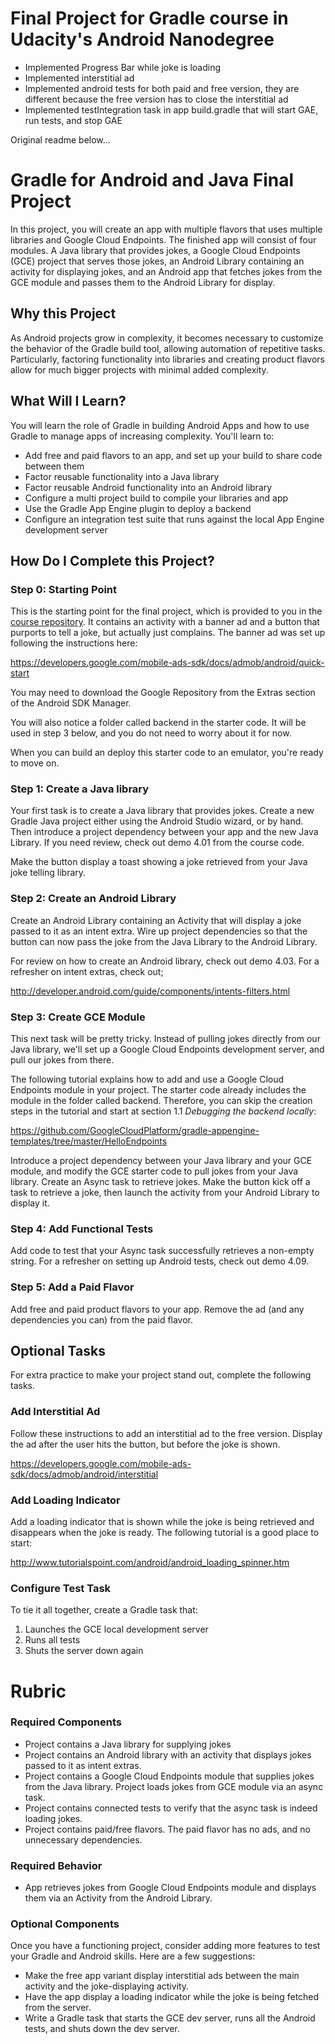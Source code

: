 # Final Project for Gradle course in Udacity's Android Nanodegree

- Implemented Progress Bar while joke is loading
- Implemented interstitial ad
- Implemented android tests for both paid and free version, they are different because the free version has to close the interstitial ad
- Implemented testIntegration task in app build.gradle that will start GAE, run tests, and stop GAE

Original readme below...


# Gradle for Android and Java Final Project

In this project, you will create an app with multiple flavors that uses
multiple libraries and Google Cloud Endpoints. The finished app will consist
of four modules. A Java library that provides jokes, a Google Cloud Endpoints
(GCE) project that serves those jokes, an Android Library containing an
activity for displaying jokes, and an Android app that fetches jokes from the
GCE module and passes them to the Android Library for display.

## Why this Project

As Android projects grow in complexity, it becomes necessary to customize the
behavior of the Gradle build tool, allowing automation of repetitive tasks.
Particularly, factoring functionality into libraries and creating product
flavors allow for much bigger projects with minimal added complexity.

## What Will I Learn?

You will learn the role of Gradle in building Android Apps and how to use
Gradle to manage apps of increasing complexity. You'll learn to:

* Add free and paid flavors to an app, and set up your build to share code between them
* Factor reusable functionality into a Java library
* Factor reusable Android functionality into an Android library
* Configure a multi project build to compile your libraries and app
* Use the Gradle App Engine plugin to deploy a backend
* Configure an integration test suite that runs against the local App Engine development server

## How Do I Complete this Project?

### Step 0: Starting Point

This is the starting point for the final project, which is provided to you in
the [course repository](https://github.com/udacity/ud867/tree/master/FinalProject). It
contains an activity with a banner ad and a button that purports to tell a
joke, but actually just complains. The banner ad was set up following the
instructions here:

https://developers.google.com/mobile-ads-sdk/docs/admob/android/quick-start

You may need to download the Google Repository from the Extras section of the
Android SDK Manager.

You will also notice a folder called backend in the starter code. 
It will be used in step 3 below, and you do not need to worry about it for now.

When you can build an deploy this starter code to an emulator, you're ready to
move on.

### Step 1: Create a Java library

Your first task is to create a Java library that provides jokes. Create a new
Gradle Java project either using the Android Studio wizard, or by hand. Then
introduce a project dependency between your app and the new Java Library. If
you need review, check out demo 4.01 from the course code.

Make the button display a toast showing a joke retrieved from your Java joke
telling library.

### Step 2: Create an Android Library

Create an Android Library containing an Activity that will display a joke
passed to it as an intent extra. Wire up project dependencies so that the
button can now pass the joke from the Java Library to the Android Library.

For review on how to create an Android library, check out demo 4.03. For a
refresher on intent extras, check out;

http://developer.android.com/guide/components/intents-filters.html

### Step 3: Create GCE Module

This next task will be pretty tricky. Instead of pulling jokes directly from
our Java library, we'll set up a Google Cloud Endpoints development server,
and pull our jokes from there. 

The following tutorial explains how to add and use a Google Cloud Endpoints module in 
your project. The starter code already includes the module in the folder called backend.
Therefore, you can skip the creation steps in the tutorial and start at section
1.1 *Debugging the backend locally*:

https://github.com/GoogleCloudPlatform/gradle-appengine-templates/tree/master/HelloEndpoints

Introduce a project dependency between your Java library and your GCE module,
and modify the GCE starter code to pull jokes from your Java library. Create
an Async task to retrieve jokes. Make the button kick off a task to retrieve a
joke, then launch the activity from your Android Library to display it.

### Step 4: Add Functional Tests

Add code to test that your Async task successfully retrieves a non-empty
string. For a refresher on setting up Android tests, check out demo 4.09.

### Step 5: Add a Paid Flavor

Add free and paid product flavors to your app. Remove the ad (and any
dependencies you can) from the paid flavor.

## Optional Tasks

For extra practice to make your project stand out, complete the following tasks.

### Add Interstitial Ad

Follow these instructions to add an interstitial ad to the free version.
Display the ad after the user hits the button, but before the joke is shown.

https://developers.google.com/mobile-ads-sdk/docs/admob/android/interstitial

### Add Loading Indicator

Add a loading indicator that is shown while the joke is being retrieved and
disappears when the joke is ready. The following tutorial is a good place to
start:

http://www.tutorialspoint.com/android/android_loading_spinner.htm

### Configure Test Task

To tie it all together, create a Gradle task that:

1. Launches the GCE local development server
2. Runs all tests
3. Shuts the server down again

# Rubric

### Required Components

* Project contains a Java library for supplying jokes
* Project contains an Android library with an activity that displays jokes passed to it as intent extras.
* Project contains a Google Cloud Endpoints module that supplies jokes from the Java library. Project loads jokes from GCE module via an async task.
* Project contains connected tests to verify that the async task is indeed loading jokes.
* Project contains paid/free flavors. The paid flavor has no ads, and no unnecessary dependencies.

### Required Behavior

* App retrieves jokes from Google Cloud Endpoints module and displays them via an Activity from the Android Library.

### Optional Components

Once you have a functioning project, consider adding more features to test your Gradle and Android skills. Here are a few suggestions:

* Make the free app variant display interstitial ads between the main activity and the joke-displaying activity.
* Have the app display a loading indicator while the joke is being fetched from the server.
* Write a Gradle task that starts the GCE dev server, runs all the Android tests, and shuts down the dev server.
